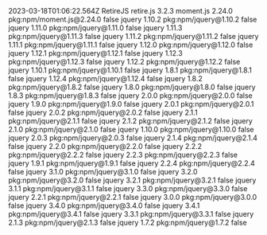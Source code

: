 <bom xmlns="http://cyclonedx.org/schema/bom/1.4" serialNumber="urn:uuid:4e142337-3e2b-499c-bc12-b2d965f977bb" version="1">
  <metadata>
    <timestamp>2023-03-18T01:06:22.564Z</timestamp>
    <tools>
        <tool>
            <vendor>RetireJS</vendor>
            <name>retire.js</name>
            <version>3.2.3</version>
        </tool>
    </tools>
  </metadata>
  <components>
    <component type="library">
      <name>moment.js</name>
      <version>2.24.0</version>
      <purl>pkg:npm/moment.js@2.24.0</purl>
      <modified>false</modified>
    </component>
    <component type="library">
      <name>jquery</name>
      <version>1.10.2</version>
      <purl>pkg:npm/jquery@1.10.2</purl>
      <modified>false</modified>
    </component>
    <component type="library">
      <name>jquery</name>
      <version>1.11.0</version>
      <purl>pkg:npm/jquery@1.11.0</purl>
      <modified>false</modified>
    </component>
    <component type="library">
      <name>jquery</name>
      <version>1.11.3</version>
      <purl>pkg:npm/jquery@1.11.3</purl>
      <modified>false</modified>
    </component>
    <component type="library">
      <name>jquery</name>
      <version>1.11.2</version>
      <purl>pkg:npm/jquery@1.11.2</purl>
      <modified>false</modified>
    </component>
    <component type="library">
      <name>jquery</name>
      <version>1.11.1</version>
      <purl>pkg:npm/jquery@1.11.1</purl>
      <modified>false</modified>
    </component>
    <component type="library">
      <name>jquery</name>
      <version>1.12.0</version>
      <purl>pkg:npm/jquery@1.12.0</purl>
      <modified>false</modified>
    </component>
    <component type="library">
      <name>jquery</name>
      <version>1.12.1</version>
      <purl>pkg:npm/jquery@1.12.1</purl>
      <modified>false</modified>
    </component>
    <component type="library">
      <name>jquery</name>
      <version>1.12.3</version>
      <purl>pkg:npm/jquery@1.12.3</purl>
      <modified>false</modified>
    </component>
    <component type="library">
      <name>jquery</name>
      <version>1.12.2</version>
      <purl>pkg:npm/jquery@1.12.2</purl>
      <modified>false</modified>
    </component>
    <component type="library">
      <name>jquery</name>
      <version>1.10.1</version>
      <purl>pkg:npm/jquery@1.10.1</purl>
      <modified>false</modified>
    </component>
    <component type="library">
      <name>jquery</name>
      <version>1.8.1</version>
      <purl>pkg:npm/jquery@1.8.1</purl>
      <modified>false</modified>
    </component>
    <component type="library">
      <name>jquery</name>
      <version>1.12.4</version>
      <purl>pkg:npm/jquery@1.12.4</purl>
      <modified>false</modified>
    </component>
    <component type="library">
      <name>jquery</name>
      <version>1.8.2</version>
      <purl>pkg:npm/jquery@1.8.2</purl>
      <modified>false</modified>
    </component>
    <component type="library">
      <name>jquery</name>
      <version>1.8.0</version>
      <purl>pkg:npm/jquery@1.8.0</purl>
      <modified>false</modified>
    </component>
    <component type="library">
      <name>jquery</name>
      <version>1.8.3</version>
      <purl>pkg:npm/jquery@1.8.3</purl>
      <modified>false</modified>
    </component>
    <component type="library">
      <name>jquery</name>
      <version>2.0.0</version>
      <purl>pkg:npm/jquery@2.0.0</purl>
      <modified>false</modified>
    </component>
    <component type="library">
      <name>jquery</name>
      <version>1.9.0</version>
      <purl>pkg:npm/jquery@1.9.0</purl>
      <modified>false</modified>
    </component>
    <component type="library">
      <name>jquery</name>
      <version>2.0.1</version>
      <purl>pkg:npm/jquery@2.0.1</purl>
      <modified>false</modified>
    </component>
    <component type="library">
      <name>jquery</name>
      <version>2.0.2</version>
      <purl>pkg:npm/jquery@2.0.2</purl>
      <modified>false</modified>
    </component>
    <component type="library">
      <name>jquery</name>
      <version>2.1.1</version>
      <purl>pkg:npm/jquery@2.1.1</purl>
      <modified>false</modified>
    </component>
    <component type="library">
      <name>jquery</name>
      <version>2.1.2</version>
      <purl>pkg:npm/jquery@2.1.2</purl>
      <modified>false</modified>
    </component>
    <component type="library">
      <name>jquery</name>
      <version>2.1.0</version>
      <purl>pkg:npm/jquery@2.1.0</purl>
      <modified>false</modified>
    </component>
    <component type="library">
      <name>jquery</name>
      <version>1.10.0</version>
      <purl>pkg:npm/jquery@1.10.0</purl>
      <modified>false</modified>
    </component>
    <component type="library">
      <name>jquery</name>
      <version>2.0.3</version>
      <purl>pkg:npm/jquery@2.0.3</purl>
      <modified>false</modified>
    </component>
    <component type="library">
      <name>jquery</name>
      <version>2.1.4</version>
      <purl>pkg:npm/jquery@2.1.4</purl>
      <modified>false</modified>
    </component>
    <component type="library">
      <name>jquery</name>
      <version>2.2.0</version>
      <purl>pkg:npm/jquery@2.2.0</purl>
      <modified>false</modified>
    </component>
    <component type="library">
      <name>jquery</name>
      <version>2.2.2</version>
      <purl>pkg:npm/jquery@2.2.2</purl>
      <modified>false</modified>
    </component>
    <component type="library">
      <name>jquery</name>
      <version>2.2.3</version>
      <purl>pkg:npm/jquery@2.2.3</purl>
      <modified>false</modified>
    </component>
    <component type="library">
      <name>jquery</name>
      <version>1.9.1</version>
      <purl>pkg:npm/jquery@1.9.1</purl>
      <modified>false</modified>
    </component>
    <component type="library">
      <name>jquery</name>
      <version>2.2.4</version>
      <purl>pkg:npm/jquery@2.2.4</purl>
      <modified>false</modified>
    </component>
    <component type="library">
      <name>jquery</name>
      <version>3.1.0</version>
      <purl>pkg:npm/jquery@3.1.0</purl>
      <modified>false</modified>
    </component>
    <component type="library">
      <name>jquery</name>
      <version>3.2.0</version>
      <purl>pkg:npm/jquery@3.2.0</purl>
      <modified>false</modified>
    </component>
    <component type="library">
      <name>jquery</name>
      <version>3.2.1</version>
      <purl>pkg:npm/jquery@3.2.1</purl>
      <modified>false</modified>
    </component>
    <component type="library">
      <name>jquery</name>
      <version>3.1.1</version>
      <purl>pkg:npm/jquery@3.1.1</purl>
      <modified>false</modified>
    </component>
    <component type="library">
      <name>jquery</name>
      <version>3.3.0</version>
      <purl>pkg:npm/jquery@3.3.0</purl>
      <modified>false</modified>
    </component>
    <component type="library">
      <name>jquery</name>
      <version>2.2.1</version>
      <purl>pkg:npm/jquery@2.2.1</purl>
      <modified>false</modified>
    </component>
    <component type="library">
      <name>jquery</name>
      <version>3.0.0</version>
      <purl>pkg:npm/jquery@3.0.0</purl>
      <modified>false</modified>
    </component>
    <component type="library">
      <name>jquery</name>
      <version>3.4.0</version>
      <purl>pkg:npm/jquery@3.4.0</purl>
      <modified>false</modified>
    </component>
    <component type="library">
      <name>jquery</name>
      <version>3.4.1</version>
      <purl>pkg:npm/jquery@3.4.1</purl>
      <modified>false</modified>
    </component>
    <component type="library">
      <name>jquery</name>
      <version>3.3.1</version>
      <purl>pkg:npm/jquery@3.3.1</purl>
      <modified>false</modified>
    </component>
    <component type="library">
      <name>jquery</name>
      <version>2.1.3</version>
      <purl>pkg:npm/jquery@2.1.3</purl>
      <modified>false</modified>
    </component>
    <component type="library">
      <name>jquery</name>
      <version>1.7.2</version>
      <purl>pkg:npm/jquery@1.7.2</purl>
      <modified>false</modified>
    </component>
  </components>
</bom>